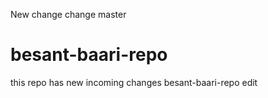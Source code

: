 New change
change master


# besant-baari-repo
this repo has new incoming changes
besant-baari-repo
edit 
